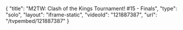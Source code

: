 {
    "title": "M2TW: Clash of the Kings Tournament! #15 - Finals",
    "type": "solo",
    "layout": "iframe-static",
    "videoId": "121887387",
    "url": "\/tvpembed\/121887387"
}